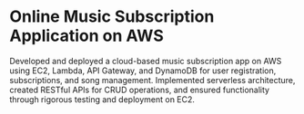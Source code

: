 # Online Music Subscription Application on AWS
Developed and deployed a cloud-based music subscription app on AWS using EC2, Lambda, API Gateway, and DynamoDB for user registration, subscriptions, and song management.
Implemented serverless architecture, created RESTful APIs for CRUD operations, and ensured functionality through rigorous testing and deployment on EC2.
